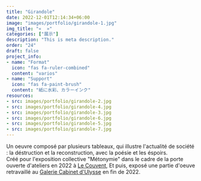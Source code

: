 ```yaml
---
title: "Girandole"
date: 2022-12-01T12:14:34+06:00
image: "images/portfolio/girandole-1.jpg"
img_title: "«  »"
categories: ["展示"]
description: "This is meta description."
order: "24"
draft: false
project_info:
- name: "Format"
  icon: "fas fa-ruler-combined"
  content: "varios"
- name: "Support"
  icon: "fas fa-paint-brush"
  content: "紙に水彩、カラーインク"
resources:
- src: images/portfolio/girandole-2.jpg
- src: images/portfolio/girandole-4.jpg
- src: images/portfolio/girandole-3.jpg
- src: images/portfolio/girandole-6.jpg
- src: images/portfolio/girandole-5.jpg
- src: images/portfolio/girandole-7.jpg
---
```

Un oeuvre composé par plusieurs tableaux, qui illustre l'actualité de société : la déstruction et la reconstruction, avec la poésie et les éspoirs.  
Créé pour l'exposition collective "Métonymie" dans le cadre de la porte ouverte d'ateliers en 2022 à [Le Couvent](http://le-couvent.org), Et puis, exposé une partie d'oeuve retravaillé au [Galerie Cabinet d'Ulysse](https://www.lecabinetdulysse.com/passees) en fin de 2022.